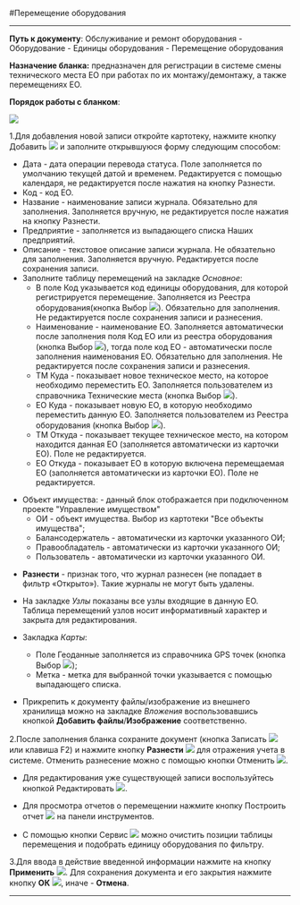﻿#Перемещение оборудования

----------

**Путь к документу**: Обслуживание и ремонт оборудования - Оборудование - Единицы оборудования - Перемещение оборудования

**Назначение бланка:** предназначен для регистрации в системе смены технического места ЕО при работах по их монтажу/демонтажу, а также перемещениях ЕО. 

**Порядок работы с бланком**:

![](topic:Repair.Repair.AddFiles.Screenshot_10842.jpg) 

1.Для добавления новой записи откройте картотеку, нажмите кнопку Добавить   ![](topic:Repair.Repair.AddFiles.Btn_Add.png) и заполните открывшуюся форму следующим способом:

- Дата - дата операции перевода статуса. Поле заполняется по умолчанию текущей датой и временем. Редактируется с помощью календаря, не редактируется после нажатия на кнопку Разнести.
- Код - код ЕО.
- Название - наименование записи журнала. Обязательно для заполнения. Заполняется вручную, не редактируется после нажатия на кнопку Разнести.
- Предприятие - заполняется из выпадающего списка Наших предприятий.
- Описание - текстовое описание записи журнала. Не обязательно для заполнения. Заполняется вручную. Редактируется после сохранения записи.
- Заполните таблицу перемещений на закладке *Основное*:
    - В поле Код указывается код единицы оборудования, для которой регистрируется перемещение. Заполняется из Реестра оборудования(кнопка Выбор ![](topic:Repair.Repair.AddFiles.Btn_select.png)). Обязательно для заполнения. Не редактируется после сохранения записи и разнесения.
    - Наименование - наименование ЕО. Заполняется автоматически после заполнения поля Код ЕО или из реестра оборудования (кнопка Выбор ![](topic:Repair.Repair.AddFiles.Btn_select.png)), тогда поле код ЕО  - автоматически после заполнения наименования ЕО. Обязательно для заполнения. Не редактируется после сохранения записи и разнесения.
    - ТМ Куда - показывает новое техническое место, на которое необходимо переместить ЕО. Заполняется пользователем из справочника Технические места  (кнопка Выбор ![](topic:Repair.Repair.AddFiles.Btn_select.png)).
    - ЕО Куда - показывает новую ЕО, в которую необходимо переместить данную ЕО. Заполняется пользователем из Реестра оборудования  (кнопка Выбор ![](topic:Repair.Repair.AddFiles.Btn_select.png)).
    - ТМ Откуда - показывает текущее техническое место, на котором находится данная ЕО (заполняется автоматически из карточки ЕО). Поле не редактируется.
    - ЕО Откуда -  показывает ЕО в которую включена перемещаемая ЕО (заполняется автоматически из карточки ЕО). Поле не редактируется.

*  Объект имущества: - данный блок отображается при подключенном проекте "Управление имуществом"
    * ОИ - объект имущества. Выбор из картотеки "Все объекты имущества";
    * Балансодержатель - автоматически из карточки указанного ОИ;
    * Правообладатель - автоматически из карточки указанного ОИ;
    * Пользователь - автоматически из карточки указанного ОИ.

- **Разнести** - признак того, что журнал разнесен (не попадает в фильтр «Открыто»). Такие журналы не могут быть удалены.

- На закладке *Узлы* показаны все узлы входящие в данную ЕО. Таблица перемещений узлов носит информативный характер и закрыта для редактирования.

* Закладка *Карты*:
    * Поле Геоданные заполняется из справочника GPS точек (кнопка Выбор ![](topic:Com.AddFiles.Buttons.Btn_select.png));
    * Метка - метка для выбранной точки указывается с помощью выпадающего списка.



* Прикрепить к документу файлы/изображение из внешнего хранилища можно на закладке *Вложения* воспользовавшись кнопкой **Добавить файлы**/**Изображение** соответственно.

2.После заполнения бланка сохраните документ (кнопка Записать  ![](topic:Repair.Repair.AddFiles.Btn_OK.png)  или клавиша F2) и нажмите кнопку **Разнести**  ![](topic:Repair.Repair.AddFiles.Btn_Razntsti.png) для отражения учета в системе. Отменить разнесение можно с помощью кнопки Отменить ![](topic:Repair.Repair.AddFiles.Btn_Otmena.png).

- Для редактирования уже существующей записи воспользуйтесь кнопкой Редактировать   ![](topic:Repair.Repair.AddFiles.Btn_Edit.png).

- Для просмотра отчетов о перемещении нажмите кнопку Построить отчет ![](topic:Repair.Repair.AddFiles.Btn_Report.png) на панели инструментов.

- С помощью кнопки Сервис  ![](topic:Repair.Repair.AddFiles.Btn_Services.png) можно очистить позиции таблицы перемещения и подобрать единицу оборудования по фильтру.

3.Для ввода в действие введенной информации нажмите на кнопку **Применить** ![](topic:Repair.Repair.AddFiles.Btn_OK.png).
Для сохранения документа и его закрытия нажмите кнопку **ОК**
 ![](topic:Repair.Repair.AddFiles.Btn_Post.png), иначе  -  **Отмена**. 



----------